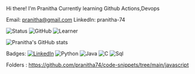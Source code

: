 Hi there!
I'm Pranitha
Currently learning Github Actions,Devops

Email: pranitha@gmail.com
LinkedIn: pranitha-74

![Status](https://img.shields.io/badge/Status-Active-lightgreensn)
![GitHub](https://img.shields.io/badge/GitHub-Profile-black?logo=github&logoColor=white)
![Learner](https://img.shields.io/badge/Learner-FFD700?logo=bookstack&logoColor=black)


![Pranitha's GitHub stats](https://github-readme-stats.vercel.app/api?username=pranitha74&show_icons=true&theme=radical)

Badges:
[![LinkedIn](https://img.shields.io/badge/LinkedIn-0A66C2?logo=linkedin&logoColor=white)](https://www.linkedin.com/)
![Python](https://img.shields.io/badge/Python-3776AB?style=flat&logo=python&logoColor=white)
![Java](https://img.shields.io/badge/Java-007396?style=flat&logo=java&logoColor=white)
![C](https://img.shields.io/badge/-C-blue?logo=c&logoColor=white)
![Sql](https://img.shields.io/badge/-SQL-000?logo=MySQL&logoColor=4479A1)

Folders :
https://github.com/pranitha74/code-snippets/tree/main/javascript
